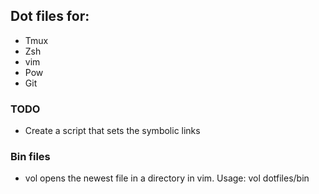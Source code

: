 ## Dot files for:
- Tmux
- Zsh
- vim
- Pow
- Git


### TODO
- Create a script that sets the symbolic links 

### Bin files
- vol opens the newest file in a directory in vim. Usage: vol dotfiles/bin

